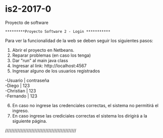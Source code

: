 # is2-2017-0
Proyecto de software

    *********Proyecto Software 2 - Login ***********

Para ver la funcionalidad de la web se deben 
seguir los siguientes pasos:

1. Abrir el proyecto en Netbeans.
2. Reparar problemas (en caso los tenga)
3. Dar "run" al main java class
4. Ingresar al link: http://localhost:4567
5. Ingresar alguno de los usuarios registrados
	
-Usuario   | contraseña				
-Diego     | 123       
-Christian | 123       
-Fernando  | 123	 
	
6. En caso no ingrese las credenciales
   correctas, el sistema no permitirá el 
   ingreso.
7. En caso ingrese las crediciales correctas
   el sistema los dirigirá a la siguiente
   página.

//////////////////////////////////////////////
